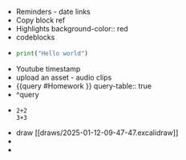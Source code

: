 - Reminders - date links
- Copy block ref
- Highlights
  background-color:: red
- codeblocks
- ```python 
  print("Hello world")
  ```
- Youtube timestamp
- upload an asset - audio clips
- {{query #Homework }}
  query-table:: true
- ^query
- ```calc
  2+2
  3+3
  
  ```
- draw [[draws/2025-01-12-09-47-47.excalidraw]]
-
-